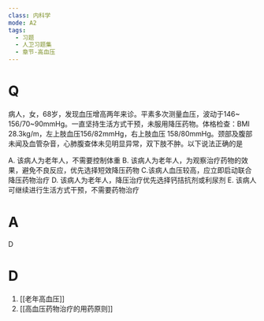 ```yaml
---
class: 内科学
mode: A2
tags:
  - 习题
  - 人卫习题集
  - 章节-高血压
---
```


# Q
病人，女，68岁，发现血压增高两年来诊。平素多次测量血压，波动于146~ 156/70~90mmHg。一直坚持生活方式干预，未服用降压药物。体格检查：BMI 28.3kg/m，左上肢血压156/82mmHg，右上肢血压 158/80mmHg。颈部及腹部未闻及血管杂音，心肺腹查体未见明显异常，双下肢不肿。以下说法正确的是

A. 该病人为老年人，不需要控制体重
B. 该病人为老年人，为观察治疗药物的效果，避免不良反应，优先选择短效降压药物
C.该病人血压较高，应立即启动联合降压药物治疗
D. 该病人为老年人，降压治疗优先选择钙拮抗剂或利尿剂
E. 该病人可继续进行生活方式干预，不需要药物治疗
# A
D
# D
1. [[老年高血压]]
2. [[高血压药物治疗的用药原则]]